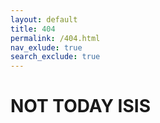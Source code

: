 ```yaml
---
layout: default
title: 404
permalink: /404.html
nav_exlude: true
search_exclude: true
---
```


# NOT TODAY ISIS
